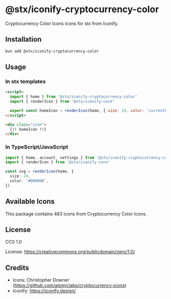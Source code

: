 # @stx/iconify-cryptocurrency-color

Cryptocurrency Color Icons icons for stx from Iconify.

## Installation

```bash
bun add @stx/iconify-cryptocurrency-color
```

## Usage

### In stx templates

```html
<script>
  import { home } from '@stx/iconify-cryptocurrency-color'
  import { renderIcon } from '@stx/iconify-core'

  export const homeIcon = renderIcon(home, { size: 24, color: 'currentColor' })
</script>

<div class="icon">
  {!! homeIcon !!}
</div>
```

### In TypeScript/JavaScript

```typescript
import { home, account, settings } from '@stx/iconify-cryptocurrency-color'
import { renderIcon } from '@stx/iconify-core'

const svg = renderIcon(home, {
  size: 24,
  color: '#000000',
})
```

## Available Icons

This package contains 483 icons from Cryptocurrency Color Icons.

## License

CC0 1.0

License: https://creativecommons.org/publicdomain/zero/1.0/

## Credits

- Icons: Christopher Downer (https://github.com/atomiclabs/cryptocurrency-icons)
- Iconify: https://iconify.design/
